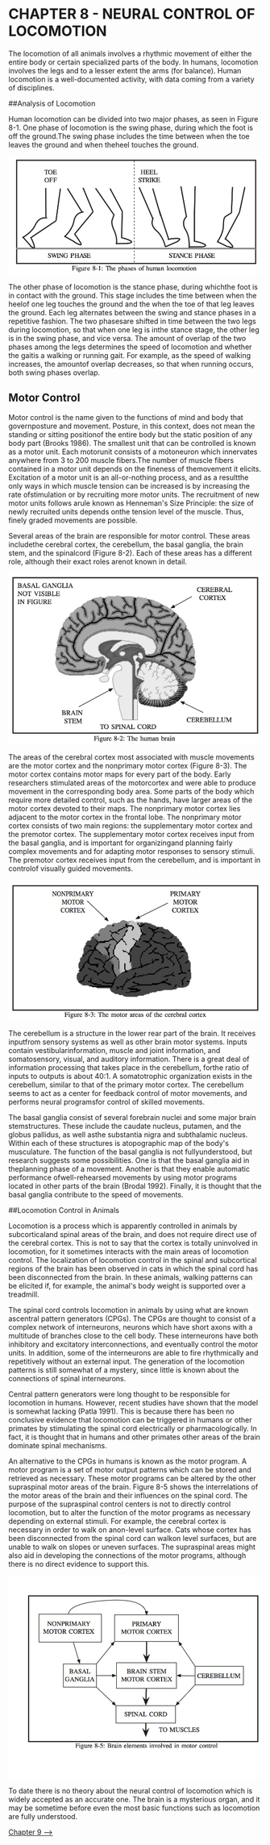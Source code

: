 # CHAPTER 8 - NEURAL CONTROL OF LOCOMOTION

The locomotion of all animals involves a rhythmic movement of either the entire body or certain specialized parts of the body. In humans, locomotion involves the legs and to a lesser extent the arms (for balance).  Human locomotion is a well-documented activity, with data coming from a variety of disciplines.

##Analysis of Locomotion

Human locomotion can be divided into two major phases, as seen in Figure 8-1. One phase of locomotion is the swing phase, during which the foot is off the ground.The swing phase includes the time between when the toe leaves the ground and when theheel touches the ground.  

![Figure 8-1](../png/ch08_01.png "Figure 8-1")

The other phase of locomotion is the stance phase, during whichthe foot is in contact with the ground.  This stage includes the time between when the heelof one leg touches the ground and the when the toe of that leg leaves the ground.  Each leg alternates between the swing and stance phases in a repetitive fashion.  The two phasesare shifted in time between the two legs during locomotion, so that when one leg is inthe stance stage, the other leg is in the swing phase, and vice versa.  The amount of overlap of the two phases among the legs determines the speed of locomotion and whether the gaitis a walking or running gait.  For example, as the speed of walking increases, the amountof overlap decreases, so that when running occurs,  both swing phases overlap.

## Motor Control

Motor control is the name given to the functions of mind and body that governposture and movement.  Posture, in this context, does not mean the standing or sitting positionof the entire body but the static position of any body part (Brooks 1986).
The smallest unit that can be controlled is known as a motor unit.  Each motorunit consists of  a motoneuron which innervates anywhere from 3 to 200 muscle fibers.The number of muscle fibers contained in a motor unit depends on the fineness of themovement it elicits.  Excitation of a motor unit is an all-or-nothing process, and as a resultthe only ways in which muscle tension can be increased is by increasing the rate ofstimulation or by recruiting more motor units.  The recruitment of new motor units follows arule known as Henneman's Size Principle: the size of newly recruited units depends onthe tension level of the muscle.  Thus, finely graded movements are possible.

Several areas of the brain are responsible for motor control.  These areas includethe cerebral cortex, the cerebellum, the basal ganglia, the brain stem, and the spinalcord (Figure 8-2).  Each of these areas has a different role, although their exact roles arenot known in detail.

![Figure 8-2](../png/ch08_02.png "Figure 8-2")

The areas of the cerebral cortex most associated with muscle movements are the motor cortex and the nonprimary motor cortex (Figure 8-3).  The motor cortex contains motor maps for every part of the body.  Early researchers stimulated areas of the motorcortex and were able to produce movement in the corresponding body area.  Some parts of the body which require more detailed control, such as the hands, have larger areas of the motor cortex devoted to their maps.  The nonprimary motor cortex lies adjacent to the motor cortex in the frontal lobe.  The nonprimary motor cortex consists of two main regions: the supplementary motor cortex and the premotor cortex.  The supplementary motor cortex receives input from the basal ganglia,  and is important for organizingand planning fairly complex movements and for adapting motor responses to sensory stimuli. The premotor cortex receives input from the cerebellum, and is important in controlof visually guided movements.

![Figure 8-3](../png/ch08_03.png "Figure 8-3")

The cerebellum is a structure in the lower rear part of the brain.  It receives inputfrom sensory systems as well as other brain motor systems.  Inputs contain vestibularinformation, muscle and joint information, and somatosensory, visual, and auditory information. There is a great deal of information processing that takes place in the cerebellum, forthe ratio of inputs to outputs is about 40:1.  A somatotrophic organization exists in the cerebellum, similar to that of the primary motor cortex.  The cerebellum seems to act as a center for feedback control of motor movements, and performs neural programsfor control of skilled movements.

The basal ganglia consist of several forebrain nuclei and some major brain stemstructures.  These include the caudate nucleus, putamen, and the globus pallidus, as well asthe substantia nigra and subthalamic nucleus.  Within each of these structures is atopographic map of the body's musculature.  The function of the basal ganglia is not fullyunderstood, but research suggests some possibilities.  One is that the basal ganglia aid in theplanning phase of a movement.  Another is that they enable automatic performance ofwell-rehearsed movements by using motor programs located in other parts of the brain (Brodal 1992).  Finally, it is thought that the basal ganglia contribute to the speed of movements.

##Locomotion Control in Animals

Locomotion is a process which is apparently controlled in animals by subcorticaland spinal areas of the brain, and does not require direct use of the cerebral cortex.  This is not to say that the cortex is totally uninvolved in locomotion, for it sometimes interacts with the main areas of locomotion control.  The localization of locomotion control in the spinal and subcortical regions of the brain has been observed in cats in which the spinal cord has been disconnected from the brain. In these animals, walking patterns can be elicited if, for example, the animal's body weight is supported over a treadmill.

The spinal cord controls locomotion in animals by using what are known ascentral pattern generators (CPGs).  The CPGs are thought to consist of a complex network of interneurons, neurons which have short axons with a multitude of branches close to the cell body.  These interneurons have both inhibitory and excitatory interconnections, and eventually control the motor units.  In addition, some of the interneurons are able to fire rhythmically and repetitively without an external input.  The generation of the locomotion patterns is still somewhat of a mystery, since little is known about the connections of spinal interneurons.

Central pattern generators were long thought to be responsible for locomotion in humans.  However, recent studies have shown that the model is somewhat lacking (Patla 1991). This is because there has been no conclusive evidence that locomotion can be triggered in humans or other primates by stimulating the spinal cord electrically or pharmacologically.  In fact, it is thought that in humans and other primates other areas of the brain dominate spinal mechanisms.

An alternative to the CPGs in humans is known as the motor program.  A motor program is a set of motor output patterns which can be stored and retrieved as necessary. These motor programs can be altered by the other supraspinal motor areas of the brain. Figure 8-5 shows the interrelations of the motor areas of the brain and their influences on the spinal cord.  The purpose of the supraspinal control centers is not to directly control locomotion, but to alter the function of the motor programs as necessary depending on external stimuli.  For example, the cerebral cortex is necessary in order to walk on anon-level surface.  Cats whose cortex has been disconnected from the spinal cord can walkon level surfaces, but are unable to walk on slopes or uneven surfaces.  The supraspinal areas might also aid in developing the connections of the motor programs, although there is no direct evidence to support this.

![Figure 8-5](../png/ch08_05.png "Figure 8-5")

To date there is no theory about the neural control of locomotion which is widely accepted as an accurate one.  The brain is a mysterious organ, and it may be sometime before even the most basic functions such as locomotion are fully understood.

[Chapter 9 -->](./ch09.md "Chapter 9 -->")

